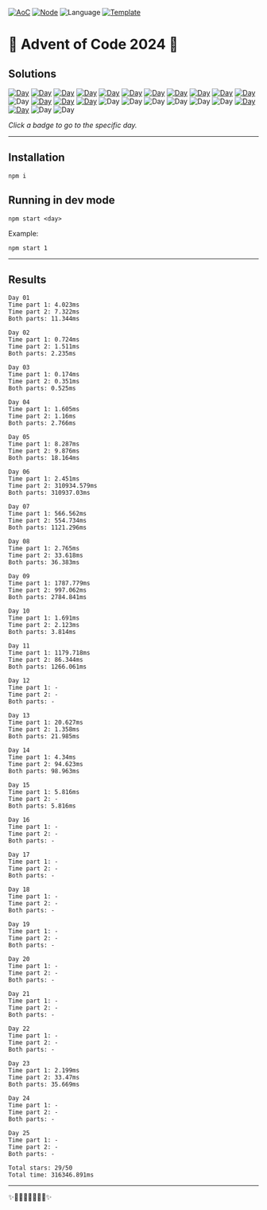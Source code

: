 <!-- Entries between SOLUTIONS and RESULTS tags are auto-generated -->

[![AoC](https://badgen.net/badge/AoC/2024/blue)](https://adventofcode.com/2024)
[![Node](https://badgen.net/badge/Node/v16.13.0+/blue)](https://nodejs.org/en/download/)
![Language](https://badgen.net/badge/Language/JavaScript/blue)
[![Template](https://badgen.net/badge/Template/aocrunner/blue)](https://github.com/caderek/aocrunner)

# 🎄 Advent of Code 2024 🎄

## Solutions

<!--SOLUTIONS-->

[![Day](https://badgen.net/badge/01/%E2%98%85%E2%98%85/green)](src/day01)
[![Day](https://badgen.net/badge/02/%E2%98%85%E2%98%85/green)](src/day02)
[![Day](https://badgen.net/badge/03/%E2%98%85%E2%98%85/green)](src/day03)
[![Day](https://badgen.net/badge/04/%E2%98%85%E2%98%85/green)](src/day04)
[![Day](https://badgen.net/badge/05/%E2%98%85%E2%98%85/green)](src/day05)
[![Day](https://badgen.net/badge/06/%E2%98%85%E2%98%85/green)](src/day06)
[![Day](https://badgen.net/badge/07/%E2%98%85%E2%98%85/green)](src/day07)
[![Day](https://badgen.net/badge/08/%E2%98%85%E2%98%85/green)](src/day08)
[![Day](https://badgen.net/badge/09/%E2%98%85%E2%98%85/green)](src/day09)
[![Day](https://badgen.net/badge/10/%E2%98%85%E2%98%85/green)](src/day10)
[![Day](https://badgen.net/badge/11/%E2%98%85%E2%98%85/green)](src/day11)
![Day](https://badgen.net/badge/12/%E2%98%86%E2%98%86/gray)
[![Day](https://badgen.net/badge/13/%E2%98%85%E2%98%85/green)](src/day13)
[![Day](https://badgen.net/badge/14/%E2%98%85%E2%98%85/green)](src/day14)
[![Day](https://badgen.net/badge/15/%E2%98%85%E2%98%86/yellow)](src/day15)
![Day](https://badgen.net/badge/16/%E2%98%86%E2%98%86/gray)
![Day](https://badgen.net/badge/17/%E2%98%86%E2%98%86/gray)
![Day](https://badgen.net/badge/18/%E2%98%86%E2%98%86/gray)
![Day](https://badgen.net/badge/19/%E2%98%86%E2%98%86/gray)
![Day](https://badgen.net/badge/20/%E2%98%86%E2%98%86/gray)
![Day](https://badgen.net/badge/21/%E2%98%86%E2%98%86/gray)
[![Day](https://badgen.net/badge/22/%E2%98%85%E2%98%85/green)](src/day22)
[![Day](https://badgen.net/badge/23/%E2%98%85%E2%98%85/green)](src/day23)
![Day](https://badgen.net/badge/24/%E2%98%86%E2%98%86/gray)
![Day](https://badgen.net/badge/25/%E2%98%86%E2%98%86/gray)

<!--/SOLUTIONS-->

_Click a badge to go to the specific day._

---

## Installation

```
npm i
```

## Running in dev mode

```
npm start <day>
```

Example:

```
npm start 1
```

---

## Results

<!--RESULTS-->

```
Day 01
Time part 1: 4.023ms
Time part 2: 7.322ms
Both parts: 11.344ms
```

```
Day 02
Time part 1: 0.724ms
Time part 2: 1.511ms
Both parts: 2.235ms
```

```
Day 03
Time part 1: 0.174ms
Time part 2: 0.351ms
Both parts: 0.525ms
```

```
Day 04
Time part 1: 1.605ms
Time part 2: 1.16ms
Both parts: 2.766ms
```

```
Day 05
Time part 1: 8.287ms
Time part 2: 9.876ms
Both parts: 18.164ms
```

```
Day 06
Time part 1: 2.451ms
Time part 2: 310934.579ms
Both parts: 310937.03ms
```

```
Day 07
Time part 1: 566.562ms
Time part 2: 554.734ms
Both parts: 1121.296ms
```

```
Day 08
Time part 1: 2.765ms
Time part 2: 33.618ms
Both parts: 36.383ms
```

```
Day 09
Time part 1: 1787.779ms
Time part 2: 997.062ms
Both parts: 2784.841ms
```

```
Day 10
Time part 1: 1.691ms
Time part 2: 2.123ms
Both parts: 3.814ms
```

```
Day 11
Time part 1: 1179.718ms
Time part 2: 86.344ms
Both parts: 1266.061ms
```

```
Day 12
Time part 1: -
Time part 2: -
Both parts: -
```

```
Day 13
Time part 1: 20.627ms
Time part 2: 1.358ms
Both parts: 21.985ms
```

```
Day 14
Time part 1: 4.34ms
Time part 2: 94.623ms
Both parts: 98.963ms
```

```
Day 15
Time part 1: 5.816ms
Time part 2: -
Both parts: 5.816ms
```

```
Day 16
Time part 1: -
Time part 2: -
Both parts: -
```

```
Day 17
Time part 1: -
Time part 2: -
Both parts: -
```

```
Day 18
Time part 1: -
Time part 2: -
Both parts: -
```

```
Day 19
Time part 1: -
Time part 2: -
Both parts: -
```

```
Day 20
Time part 1: -
Time part 2: -
Both parts: -
```

```
Day 21
Time part 1: -
Time part 2: -
Both parts: -
```

```
Day 22
Time part 1: -
Time part 2: -
Both parts: -
```

```
Day 23
Time part 1: 2.199ms
Time part 2: 33.47ms
Both parts: 35.669ms
```

```
Day 24
Time part 1: -
Time part 2: -
Both parts: -
```

```
Day 25
Time part 1: -
Time part 2: -
Both parts: -
```

```
Total stars: 29/50
Total time: 316346.891ms
```

<!--/RESULTS-->

---

✨🎄🎁🎄🎅🎄🎁🎄✨